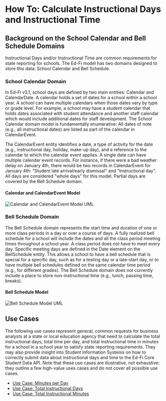 # How To: Calculate Instructional Days and Instructional Time

## Background on the School Calendar and Bell Schedule Domains

Instructional Days and/or Instructional Time are common requirements for state reporting for schools. The Ed-Fi model has two domains designed to store this data: School Calendar and Bell Schedule.

### School Calendar Domain

In Ed-Fi v3.1, school days are defined by two main entities: Calendar and CalendarDate. A calendar holds a set of dates for a school within a school year. A school can have multiple calendars when those dates vary by type or grade level. For example, a school may have a student calendar that holds dates associated with student attendance and another staff calendar which would include additional dates for staff development. The School Calendar domain model is fundamentally enumerative: All dates of note (e.g., all instructional dates) are listed as part of the calendar in CalendarEvent.

The CalendarEvent entity identifies a date, a type of activity for the date (e.g., instructional day, holiday, make-up day), and a reference to the calendar to which the calendar event applies. A single date can have multiple calendar event records. For instance, if there were a bad weather delay on January 4th, there would be two records in CalendarEvent for January 4th: "Student late arrival/early dismissal" and "Instructional day". All days are considered "whole days" for this model. Partial days are covered by the Bell Schedule domain.

#### Calendar and CalendarEvent Model

![Calendar and CalendarEvent Model UML](https://edfi.atlassian.net/wiki/download/thumbnails/22905346/Calendar%20UML.png?version=2&modificationDate=1564410017670&cacheVersion=1&api=v2&width=1280&height=839)

### Bell Schedule Domain

The Bell Schedule domain represents the start time and duration of one or more class periods in a day or over a course of days. A fully realized bell schedule for a school will include the dates and all the class period meeting times throughout a school year. A class period does not have to meet every day. Specific meeting days are defined in the Date element on the BellSchedule entity. This allows a school to have a bell schedule that is special for a specific day, such as for a testing day or a late-start day, or to have multiple bell schedules defined on the same calendar time period (e.g., for different grades). The Bell Schedule domain does not currently include a place to store non-instructional time (e.g., lunch, passing time, breaks).

#### Bell Schedule Model

![Bell Schedule Model UML](https://edfi.atlassian.net/wiki/download/thumbnails/22905346/Bell%20Schedule%20UML.png?version=2&modificationDate=1564410044127&cacheVersion=1&api=v2&width=1280&height=639)

## Use Cases

The following use cases represent general, common requests for business analysts at a state or local education agency that need to calculate the total instructional days, total time per day, and total instructional time in minutes for a school in a school year to satisfy state reporting requirements. They may also provide insight into Student Information Systems on how to correctly submit data about instructional days and time to the Ed-Fi Core Student Data API. Note that these use cases are illustrative, not exhaustive: they outline a few high-value uses cases and do not cover all possible use cases.

* [Use Case: Minutes per Day](./use-case-minutes-per-day.md)
* [Use Case: Total Instructional Days](./use-case-total-instructional-days.md)
* [Use Case: Total Instructional Minutes](./use-case-total-instructional-minutes.md)
